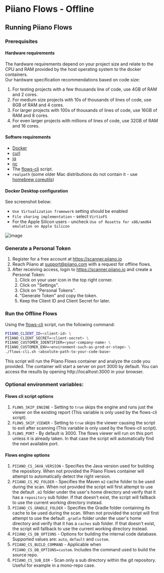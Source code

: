 # Piiano Flows - Offline

## Running Piiano Flows

### Prerequisites

#### Hardware requirements

The hardware requirements depend on your project size and relate to the CPU and RAM provided by the host operating system to the docker containers.  
Our hardware specification recommendations based on code size:

1. For testing projects with a few thousands line of code, use 4GB of RAM and 2 cores.
2. For medium size projects with 10s of thousands of lines of code, use 8GB of RAM and 4 cores.
3. For larger projects with 100s of thousands of lines of code, use 16GB of RAM and 8 cores.
4. For even larger projects with millions of lines of code, use 32GB of RAM and 16 cores.

#### Softwre requirements

- [Docker](https://docs.docker.com/get-docker/)
- [curl](https://curl.se/)
- [jq](https://jqlang.github.io/jq/download/)
- [nc](https://formulae.brew.sh/formula/netcat)
- The [flows-cli](./flows-cli.sh) script.
- `realpath` (some older Mac distributions do not contain it - use [homebrew coreutils](https://formulae.brew.sh/formula/coreutils))

#### Docker Desktop configuration
See screenshot below:
-  `Use Virtualization framework` setting should be enabled
-  `File sharing implementation` - select `VirtioFS` 
-  For the Apple Silicon users - uncheck  `Use of Rosetta for x86/amd64 emulation on Apple Silicon`

![image](https://github.com/piiano/flows/assets/1155567/91bc27e9-7104-4a9b-b3dc-1b00cc12cf15)


### Generate a Personal Token

1. Register for a free account at https://scanner.piiano.io
2. Reach Piiano at support@piiano.com with a request for offline flows.
3. After receiving access, login to https://scanner.piiano.io and create a Personal Token:
   1. Click on your user icon in the top right corner.
   2. Click on "Settings".
   3. Click on "Personal Tokens".
   4. "Generate Token" and copy the token.
   5. Keep the Client ID and Client Secret for later.

### Run the Offline Flows

Using the [flows-cli](./flows-cli.sh) script, run the following command:

```bash
PIIANO_CLIENT_ID=<client-id> \
PIIANO_CLIENT_SECRET=<client-secret> \
PIIANO_CUSTOMER_IDENTIFIER=<your-company-name> \
PIIANO_CUSTOMER_ENV=<environment-such-as-prod-or-stage> \
./flows-cli.sh <absolute-path-to-your-code-base>
```

This script will run the Piiano Flows container and analyze the code you provided. The container will start a server on port 3000 by default. You can access the results by opening http://localhost:3000 in your browser.

### Optional environment variables:

#### Flows cli script options
1. `FLOWS_SKIP_ENGINE` - Setting to `true` skips the engine and runs just the viewer on the existing report (This variable is only used by the flows-cli script).
2. `FLOWS_SKIP_VIEWER` - Setting to `true` skips the viewer causing the script to exit after scanning (This variable is only used by the flows-cli script).
3. `FLOWS_PORT` - By default is 3000. The flows viewer will run on this port unless it is already taken. In that case the script will automatically find the next available port.

#### Flows engine options
1. `PIIANO_CS_JAVA_VERSION` - Specifies the Java version used for building the repository. When not provided the Piiano Flows container will attempt to automatically detect the right version.  
2. `PIIANO_CS_M2_FOLDER` - Specifies the Maven `m2` cache folder to be used during the scan. When not provided the script will first attempt to use the default `.m2` folder under the user's home directory and verify that it has a `repository` sub folder. If that doesn't exist, the script will fallback to use the current working directory instead.
3. `PIIANO_CS_GRADLE_FOLDER` - Specifies the Gradle folder containing its cache to be used during the scan. When not provided the script will first attempt to use the default `.gradle` folder under the user's home directory and verify that it has a `caches` sub folder. If that doesn't exist, the script will fallback to use the current working directory instead.
4. `PIIANO_CS_DB_OPTIONS` - Options for building the internal code database. Supported values are: `auto`, `default` and `custom`. 
5. `PIIANO_CS_BUILD_COMMAND` - Applicable when `PIIANO_CS_DB_OPTIONS=custom`. Includes the command used to build the source repo.
6. `PIIANO_CS_SUB_DIR` - Scan only a sub directory within the git repository. Useful for example in a mono-repo case.


